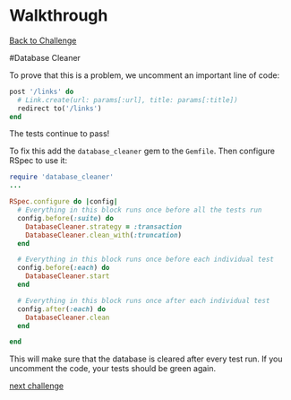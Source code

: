 # Walkthrough

[Back to Challenge](../12_configuring_database_cleaner.md)

#Database Cleaner

To prove that this is a problem, we uncomment an important line of code:
```ruby
post '/links' do
  # Link.create(url: params[:url], title: params[:title])
  redirect to('/links')
end
```
The tests continue to pass!

To fix this add the ```database_cleaner``` gem to the ```Gemfile```. Then configure RSpec to use it:

```ruby
require 'database_cleaner'
...

RSpec.configure do |config|
  # Everything in this block runs once before all the tests run
  config.before(:suite) do
    DatabaseCleaner.strategy = :transaction
    DatabaseCleaner.clean_with(:truncation)
  end

  # Everything in this block runs once before each individual test
  config.before(:each) do
    DatabaseCleaner.start
  end

  # Everything in this block runs once after each individual test
  config.after(:each) do
    DatabaseCleaner.clean
  end

end
```

This will make sure that the database is cleared after every test run. If you uncomment the code, your tests should be green again.

[next challenge](../13_configuring_the_rack_env.md)
